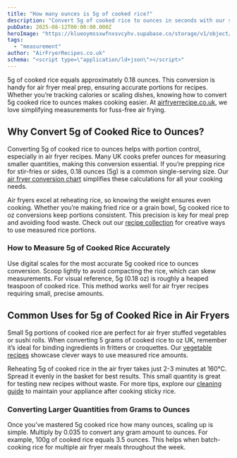 ```yaml
---
title: "How many ounces is 5g of cooked rice?"
description: "Convert 5g of cooked rice to ounces in seconds with our simple guide. Perfect for air fryer meal prep and portion control."
pubDate: 2025-08-12T00:00:00.000Z
heroImage: "https://klueoymssxwfnxsvcyhv.supabase.co/storage/v1/object/public/md/how-many-ounces-is-5g-of-cooked-rice-1b62d934.webp"
tags:
  - "measurement"
author: "AirFryerRecipes.co.uk"
schema: "<script type=\"application/ld+json\"></script>"
---
```


<p>5g of cooked rice equals approximately 0.18 ounces. This conversion is handy for air fryer meal prep, ensuring accurate portions for recipes. Whether you’re tracking calories or scaling dishes, knowing how to convert 5g cooked rice to ounces makes cooking easier. At <a href=https://www.airfryerrecipe.co.uk>airfryerrecipe.co.uk</a>, we love simplifying measurements for fuss-free air frying.</p>  

<h2>Why Convert 5g of Cooked Rice to Ounces?</h2>  
<p>Converting 5g of cooked rice to ounces helps with portion control, especially in air fryer recipes. Many UK cooks prefer ounces for measuring smaller quantities, making this conversion essential. If you’re prepping rice for stir-fries or sides, 0.18 ounces (5g) is a common single-serving size. Our <a href=https://www.airfryerrecipe.co.uk/air-fryer-conversion-chart>air fryer conversion chart</a> simplifies these calculations for all your cooking needs.</p>  

<p>Air fryers excel at reheating rice, so knowing the weight ensures even cooking. Whether you’re making fried rice or a grain bowl, 5g cooked rice to oz conversions keep portions consistent. This precision is key for meal prep and avoiding food waste. Check out our <a href=https://www.airfryerrecipe.co.uk/recipes>recipe collection</a> for creative ways to use measured rice portions.</p>  

<h3>How to Measure 5g of Cooked Rice Accurately</h3>  
<p>Use digital scales for the most accurate 5g cooked rice to ounces conversion. Scoop lightly to avoid compacting the rice, which can skew measurements. For visual reference, 5g (0.18 oz) is roughly a heaped teaspoon of cooked rice. This method works well for air fryer recipes requiring small, precise amounts.</p>  

<h2>Common Uses for 5g of Cooked Rice in Air Fryers</h2>  
<p>Small 5g portions of cooked rice are perfect for air fryer stuffed vegetables or sushi rolls. When converting 5 grams of cooked rice to oz UK, remember it’s ideal for binding ingredients in fritters or croquettes. Our <a href=https://www.airfryerrecipe.co.uk/recipe-category/vegetables>vegetable recipes</a> showcase clever ways to use measured rice amounts.</p>  

<p>Reheating 5g of cooked rice in the air fryer takes just 2-3 minutes at 160°C. Spread it evenly in the basket for best results. This small quantity is great for testing new recipes without waste. For more tips, explore our <a href=https://www.airfryerrecipe.co.uk/air-fryer-cleaner>cleaning guide</a> to maintain your appliance after cooking sticky rice.</p>  

<h3>Converting Larger Quantities from Grams to Ounces</h3>  
<p>Once you’ve mastered 5g cooked rice how many ounces, scaling up is simple. Multiply by 0.035 to convert any gram amount to ounces. For example, 100g of cooked rice equals 3.5 ounces. This helps when batch-cooking rice for multiple air fryer meals throughout the week.</p>